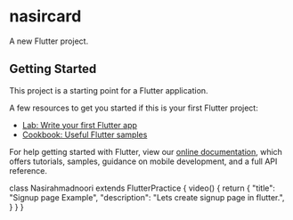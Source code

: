 # nasircard

A new Flutter project.

## Getting Started

This project is a starting point for a Flutter application.

A few resources to get you started if this is your first Flutter project:

- [Lab: Write your first Flutter app](https://flutter.dev/docs/get-started/codelab)
- [Cookbook: Useful Flutter samples](https://flutter.dev/docs/cookbook)

For help getting started with Flutter, view our
[online documentation](https://flutter.dev/docs), which offers tutorials,
samples, guidance on mobile development, and a full API reference.

class Nasirahmadnoori extends FlutterPractice  {
  video() {
    return {
      "title": "Signup page Example",
      "description": "Lets create signup page in flutter.",
    }
  }
}
